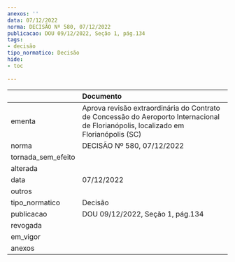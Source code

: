 ```yaml
---
anexos: ''
data: 07/12/2022
norma: DECISÃO Nº 580, 07/12/2022
publicacao: DOU 09/12/2022, Seção 1, pág.134
tags:
- decisão
tipo_normatico: Decisão
hide: 
- toc 
 
---
```


|                    | Documento                                                                                                                            |
|:-------------------|:-------------------------------------------------------------------------------------------------------------------------------------|
| ementa             | Aprova revisão extraordinária do Contrato de Concessão do Aeroporto Internacional de Florianópolis, localizado em Florianópolis (SC) |
| norma              | DECISÃO Nº 580, 07/12/2022                                                                                                           |
| tornada_sem_efeito |                                                                                                                                      |
| alterada           |                                                                                                                                      |
| data               | 07/12/2022                                                                                                                           |
| outros             |                                                                                                                                      |
| tipo_normatico     | Decisão                                                                                                                              |
| publicacao         | DOU 09/12/2022, Seção 1, pág.134                                                                                                     |
| revogada           |                                                                                                                                      |
| em_vigor           |                                                                                                                                      |
| anexos             |                                                                                                                                      |